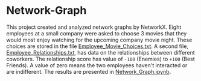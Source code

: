 # Network-Graph
This project created and analyzed network graphs by NetworkX. Eight employees at a small company were asked to choose 3 movies that they would most enjoy watching for the upcoming company movie night. These choices are stored in the file [Employee_Movie_Choices.txt](https://github.com/iDataist/Network-Graph/blob/master/Employee_Movie_Choices.txt). A second file, [Employee_Relationships.txt](https://github.com/iDataist/Network-Graph/blob/master/Employee_Relationships.txt), has data on the relationships between different coworkers. The relationship score has value of `-100` (Enemies) to `+100` (Best Friends). A value of zero means the two employees haven't interacted or are indifferent. The results are presented in [Network_Graph.ipynb](https://github.com/iDataist/Network-Graph/blob/master/Network_Graph.ipynb).
